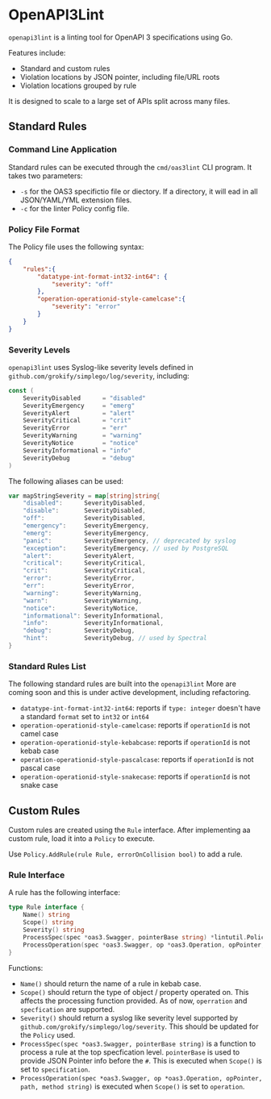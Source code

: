 # OpenAPI3Lint

`openapi3lint` is a linting tool for OpenAPI 3 specifications using Go.

Features include:

* Standard and custom rules
* Violation locations by JSON pointer, including file/URL roots
* Violation locations grouped by rule

It is designed to scale to a large set of APIs split across many files.

## Standard Rules

### Command Line Application

Standard rules can be executed through the `cmd/oas3lint` CLI program. It takes two parameters:

* `-s` for the OAS3 specifictio file or diectory. If a directory, it will ead in all JSON/YAML/YML extension files.
* `-c` for the linter Policy config file.

### Policy File Format

The Policy file uses the following syntax:

```json
{
    "rules":{
        "datatype-int-format-int32-int64": {
            "severity": "off"
        },
        "operation-operationid-style-camelcase":{
            "severity": "error"
        }
    }
}
```

### Severity Levels

`openapi3lint` uses Syslog-like severity levels defined in `github.com/grokify/simplego/log/severity`, including:

```go
const (
	SeverityDisabled      = "disabled"
	SeverityEmergency     = "emerg"
	SeverityAlert         = "alert"
	SeverityCritical      = "crit"
	SeverityError         = "err"
	SeverityWarning       = "warning"
	SeverityNotice        = "notice"
	SeverityInformational = "info"
	SeverityDebug         = "debug"
)
```

The following aliases can be used:

```go
var mapStringSeverity = map[string]string{
	"disabled":      SeverityDisabled,
	"disable":       SeverityDisabled,
	"off":           SeverityDisabled,
	"emergency":     SeverityEmergency,
	"emerg":         SeverityEmergency,
	"panic":         SeverityEmergency, // deprecated by syslog
	"exception":     SeverityEmergency, // used by PostgreSQL
	"alert":         SeverityAlert,
	"critical":      SeverityCritical,
	"crit":          SeverityCritical,
	"error":         SeverityError,
	"err":           SeverityError,
	"warning":       SeverityWarning,
	"warn":          SeverityWarning,
	"notice":        SeverityNotice,
	"informational": SeverityInformational,
	"info":          SeverityInformational,
	"debug":         SeverityDebug,
	"hint":          SeverityDebug, // used by Spectral
}
```

### Standard Rules List

The following standard rules are built into the `openapi3lint` More are coming soon and this is under active development, including refactoring.

* `datatype-int-format-int32-int64`: reports if `type: integer` doesn't have a standard `format` set to `int32` or `int64`
* `operation-operationid-style-camelcase`: reports if `operationId` is not camel case
* `operation-operationid-style-kebabcase`: reports if `operationId` is not kebab case
* `operation-operationid-style-pascalcase`: reports if `operationId` is not pascal case
* `operation-operationid-style-snakecase`: reports if `operationId` is not snake case

## Custom Rules

Custom rules are created using the `Rule` interface. After implementing aa custom rule, load it into a `Policy` to execute.

Use `Policy.AddRule(rule Rule, errorOnCollision bool)` to add a rule.

### Rule Interface

A rule has the following interface:

```go
type Rule interface {
	Name() string
	Scope() string
	Severity() string
	ProcessSpec(spec *oas3.Swagger, pointerBase string) *lintutil.PolicyViolationsSets
	ProcessOperation(spec *oas3.Swagger, op *oas3.Operation, opPointer, path, method string) []lintutil.PolicyViolation
}
```

Functions:

* `Name()` should return the name of a rule in kebab case.
* `Scope()` should return the type of object / property operated on. This affects the processing function provided. As of now, `operration` and `specfication` are supported.
* `Severity()` should return a syslog like severity level supported by `github.com/grokify/simplego/log/severity`. This should be updated for the `Policy` used.
* `ProcessSpec(spec *oas3.Swagger, pointerBase string)` is a function to process a rule at the top specfication level. `pointerBase` is used to provide JSON Pointer info before the `#`. This is executed when `Scope()` is set to `specification`.
* `ProcessOperation(spec *oas3.Swagger, op *oas3.Operation, opPointer, path, method string)` is executed when `Scope()` is set to `operation`.